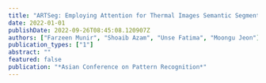 ```yaml
---
title: "ARTSeg: Employing Attention for Thermal Images Semantic Segmentation"
date: 2022-01-01
publishDate: 2022-09-26T08:45:08.120907Z
authors: ["Farzeen Munir", "Shoaib Azam", "Unse Fatima", "Moongu Jeon"]
publication_types: ["1"]
abstract: ""
featured: false
publication: "*Asian Conference on Pattern Recognition*"
---
```


